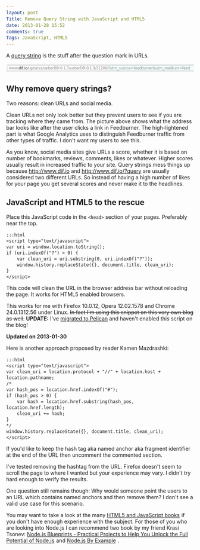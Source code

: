 ```yaml
---
layout: post
Title: Remove Query String with JavaScript and HTML5
date: 2013-01-28 15:52
comments: true
Tags: JavaScript, HTML5
---
```


A [query string](http://en.wikipedia.org/wiki/Query_string) is the stuff after
the question mark in URLs.

!["URL with query string"](/images/url_w_qs.png)

Why remove query strings?
-------------------------

Two reasons: clean URLs and social media.

Clean URLs not only look better but they prevent users to see if you are tracking
where they came from. The picture above shows what the address bar
looks like after the user clicks a link in Feedburner. The high-lightened part is
what Google Analytics uses to distinguish Feedburner traffic from other types of
traffic. I don't want my users to see this.


As you know, social media sites give URLs a score, whether it is based on number of
bookmarks, reviews, comments, likes or whatever. Higher scores usually result in
increased traffic to your site. Query strings mess things up because <http://www.dif.io>
and <http://www.dif.io/?query> are usually considered two different URLs. So instead
of having a high number of likes for your page you get several scores and never
make it to the headlines.


JavaScript and HTML5 to the rescue
----------------------------------

Place this JavaScript code in the `<head>` section of your pages. Preferably near the top.

    :::html
    <script type="text/javascript">
    var uri = window.location.toString();
    if (uri.indexOf("?") > 0) {
        var clean_uri = uri.substring(0, uri.indexOf("?"));
        window.history.replaceState({}, document.title, clean_uri);
    }
    </script>

This code will clean the URL in the browser address bar without reloading the page.
It works for HTML5 enabled browsers.

This works for me with 
Firefox 10.0.12, Opera 12.02.1578 and Chrome 24.0.1312.56 under Linux.
<strike>In fact I'm using this snippet on this very own blog as well.</strike>
**UPDATE:** I've
[migrated to Pelican](/blog/2015/11/25/blog-migration-from-octopress-to-pelican/)
and haven't enabled this script on the blog!


**Updated on 2013-01-30**

Here is another approach proposed by reader Kamen Mazdrashki: 

    :::html
    <script type="text/javascript">
    var clean_uri = location.protocol + "//" + location.host + location.pathname;
    /*
    var hash_pos = location.href.indexOf("#");
    if (hash_pos > 0) {
        var hash = location.href.substring(hash_pos, location.href.length);
        clean_uri += hash;
    }
    */
    window.history.replaceState({}, document.title, clean_uri);
    </script>

If you'd like to keep the hash tag aka named anchor aka fragment identifier at the end of the URL
then uncomment the commented section.

I've tested removing the hashtag from the URL. Firefox doesn't seem to scroll the page
to where I wanted but your experience may vary. I didn't try hard enough to
verify the results.

One question still remains though: Why would someone point the users to an URL which contains
named anchors and then remove them? I don't see a valid use case for this scenario.

You may want to take a look at the many
<a target="_blank" href="http://www.amazon.com/s/ref=as_li_ss_tl?_encoding=UTF8&camp=1789&creative=390957&field-keywords=HTML5%20and%20JavaScript&linkCode=ur2&rh=i%3Aaps%2Ck%3AHTML5%20and%20JavaScript&tag=atodorovorg-20&url=search-alias%3Daps&linkId=5JHZNZC3Q5R3RB3L">HTML5 and JavaScript books</a><img src="https://ir-na.amazon-adsystem.com/e/ir?t=atodorovorg-20&l=ur2&o=1" width="1" height="1" border="0" style="border:none !important; margin:0px !important;" />
if you don't have enough experience with the subject. For those of you who
are looking into Node.js I can recommend two book by my friend Krasi Tsonev:
<a rel="nofollow" href="http://www.amazon.com/gp/product/1783287330/ref=as_li_tl?ie=UTF8&camp=1789&creative=390957&creativeASIN=1783287330&linkCode=as2&tag=atodorovorg-20&linkId=ZBA3EYC4PZGKASAF">Node.js Blueprints - Practical Projects to Help You Unlock the Full Potential of Node.js</a><img src="http://ir-na.amazon-adsystem.com/e/ir?t=atodorovorg-20&l=as2&o=1&a=1783287330" width="1" height="1" border="0" style="border:none !important; margin:0px !important;" />
and
<a rel="nofollow" href="http://www.amazon.com/gp/product/B00XJRN9S6/ref=as_li_tl?ie=UTF8&camp=1789&creative=390957&creativeASIN=B00XJRN9S6&linkCode=as2&tag=atodorovorg-20&linkId=OLBCPLXOAILZTJR5">Node.js By Example</a><img src="http://ir-na.amazon-adsystem.com/e/ir?t=atodorovorg-20&l=as2&o=1&a=B00XJRN9S6" width="1" height="1" border="0" style="border:none !important; margin:0px !important;" />
.